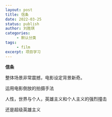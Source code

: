 ```yaml
---
layout: post  
title: 信条 
date: 2022-03-25
status: publish  
author: 刘胜琪  
categories:
     - 默认分类  
tags:
     - film 
excerpt: 项目学习
---
```


**信条**

整体场景非常震撼，电影设定背景新奇。

运用电影倒放的拍摄手法

人性，世界与个人，英雄主义和个人主义的强烈撞击

还是超级英雄主义